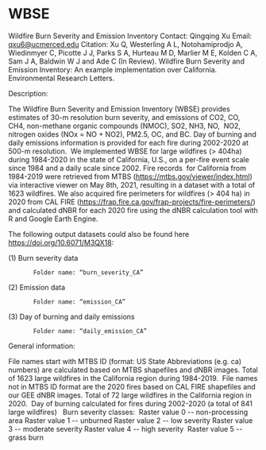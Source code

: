 # WBSE
Wildfire Burn Severity and Emission Inventory 
Contact: Qingqing Xu
Email: qxu6@ucmerced.edu
Citation: Xu Q, Westerling A L, Notohamiprodjo A, Wiedinmyer C, Picotte J J, Parks S A, Hurteau M D, Marlier M E, Kolden C A, Sam J A, Baldwin W J and Ade C (In Review). 
Wildfire Burn Severity and Emission Inventory: An example implementation over California. Environmental Research Letters.

Description: 

The Wildfire Burn Severity and Emission Inventory (WBSE) provides estimates of 30-m resolution burn severity, and emissions of CO2, CO,  CH4, non-methane organic compounds (NMOC), SO2, NH3, NO,  NO2, 
nitrogen oxides (NOx = NO + NO2), PM2.5, OC, and BC. Day of burning and daily emissions information is provided for each fire during 2002-2020 at 500-m resolution. 
We implemented WBSE for large wildfires (> 404ha) during 1984-2020 in the state of California, U.S., on a per-fire event scale since 1984 and a daily scale since 2002.  Fire records  for California from 1984-2019 
were retrieved from MTBS (https://mtbs.gov/viewer/index.html) via interactive viewer on May 8th, 2021, resulting in a dataset with a total of 1623 wildfires. We also acquired fire 
perimeters for wildfires (> 404 ha) in 2020 from CAL FIRE (https://frap.fire.ca.gov/frap-projects/fire-perimeters/) and calculated dNBR for each 2020 fire using the dNBR calculation tool with R and Google Earth Engine.

The following output datasets could also be found here https://doi.org/10.6071/M3QX18:

(1) Burn severity data

           Folder name: “burn_severity_CA”
                     
          
(2) Emission data
            
           Folder name: “emission_CA”
     

(3) Day of burning and daily emissions

      
           Folder name: “daily_emission_CA”
     

General information:

File names start with MTBS ID (format: US State Abbreviations (e.g. ca)  numbers) are calculated based on MTBS shapefiles and dNBR images. Total of 1623 large wildfires in the California region during 1984-2019. 
File names not in  MTBS ID format are the 2020 fires based on CAL FIRE shapefiles and our GEE dNBR images. Total of 72 large wildfires in the California region in 2020. 
Day of burning calculated for fires during 2002-2020 (a total of 841 large wildfires)  
Burn  severity classes: 
Raster value 0 -- non-processing area
Raster value 1 -- unburned
Raster value 2 -- low severity
Raster value 3 -- moderate severity
Raster value 4 -- high severity 
Raster value 5 -- grass burn
